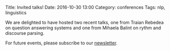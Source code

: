 Title: Invited talks!
Date: 2016-10-30 13:00
Category: conferences
Tags: nlp, linguistics

We are delighted to have hosted two recent talks, one from Traian Rebedea on question answering systems and one from Mihaela Balint on rythm and discourse parsing.

For future events, please subscribe to our [newsletter](http://eepurl.com/cmk06v).
